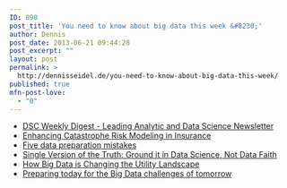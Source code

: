 ```yaml
---
ID: 890
post_title: 'You need to know about big data this week &#8230;'
author: Dennis
post_date: 2013-06-21 09:44:28
post_excerpt: ""
layout: post
permalink: >
  http://dennisseidel.de/you-need-to-know-about-big-data-this-week/
published: true
mfn-post-love:
  - "0"
---
```

<ul class="scrd_digest">
<li><a href="http://www.datasciencecentral.com/xn/detail/6448529:BlogPost:78892" rel="external">DSC Weekly Digest - Leading Analytic and Data Science Newsletter</a>
</li>
<li><a href="http://feedproxy.google.com/~r/ibm-big-data-hub/~3/DmtcPtC5liY/enhancing-catastrophe-risk-modeling-insurance" rel="external">Enhancing Catastrophe Risk Modeling in Insurance</a>
</li>
<li><a href="http://www.datasciencecentral.com/xn/detail/6448529:BlogPost:79019" rel="external">Five data preparation mistakes</a>
</li>
<li><a href="http://feedproxy.google.com/~r/ibm-big-data-hub/~3/F-n3ZbdVItw/single-version-truth-ground-it-data-science-not-data-faith" rel="external">Single Version of the Truth: Ground it in Data Science, Not Data Faith</a>
</li>
<li><a href="http://feedproxy.google.com/~r/ibm-big-data-hub/~3/yW1waI1_iO0/how-big-data-changing-utility-landscape" rel="external">How Big Data is Changing the Utility Landscape</a>
</li>
<li><a href="http://www.techrepublic.com/blog/big-data-analytics/preparing-today-for-the-big-data-challenges-of-tomorrow/562" rel="external">Preparing today for the Big Data challenges of tomorrow</a>
</li>
</ul>